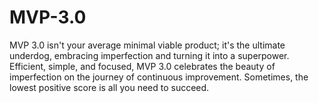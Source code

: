 # MVP-3.0
MVP 3.0 isn't your average minimal viable product; it's the ultimate underdog, embracing imperfection and turning it into a superpower. Efficient, simple, and focused, MVP 3.0 celebrates the beauty of imperfection on the journey of continuous improvement. Sometimes, the lowest positive score is all you need to succeed.
